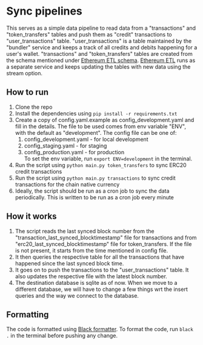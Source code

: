 # Sync pipelines
This serves as a simple data pipeline to read data from a "transactions" and "token_transfers" tables and push them as "credit" transactions to "user_transactions" table. "user_transactions" is a table maintained by the "bundler" service and keeps a track of all credits and debits happening for a user's wallet. "transactions" and "token_transfers" tables are created from the schema mentioned under [Ethereum ETL schema](https://github.com/blockchain-etl/ethereum-etl-postgres/tree/master/schema). [Ethereum ETL](https://github.com/blockchain-etl/ethereum-etl/) runs as a separate service and keeps updating the tables with new data using the stream option.</br>

## How to run
1. Clone the repo
2. Install the dependencies using `pip install -r requirements.txt`
3. Create a copy of config.yaml.example as config_development.yaml and fill in the details. The file to be used comes from env variable "ENV", with the default as "development". The config file can be one of:
   1. config_development.yaml - for local development
   2. config_staging.yaml - for staging
   3. config_production.yaml - for production</br>To set the env variable, run `export ENV=development` in the terminal.
4. Run the script using `python main.py token_transfers` to sync ERC20 credit transactions
5. Run the script using `python main.py transactions` to sync credit transactions for the chain native currency
6. Ideally, the script should be run as a cron job to sync the data periodically. This is written to be run as a cron job every minute

## How it works
1. The script reads the last synced block number from the "transaction_last_synced_blocktimestamp" file for transactions and from "erc20_last_synced_blocktimestamp" file for token_transfers. If the file is not present, it starts from the time mentioned in config file.
2. It then queries the respective table for all the transactions that have happened since the last synced block time.
3. It goes on to push the transactions to the "user_transactions" table. It also updates the respective file with the latest block number.
4. The destination database is sqlite as of now. When we move to a different database, we will have to change a few things wrt the insert queries and the way we connect to the database.

## Formatting
The code is formatted using [Black formatter](https://github.com/psf/black). To format the code, run `black .` in the terminal before pushing any change.